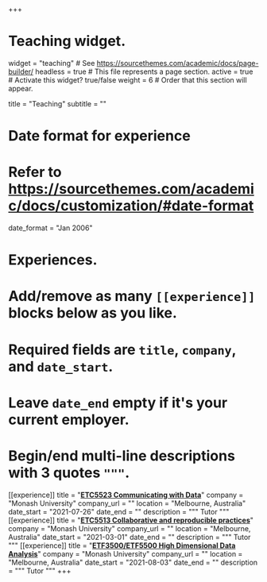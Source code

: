+++
# Teaching widget.
widget = "teaching"  # See https://sourcethemes.com/academic/docs/page-builder/
headless = true  # This file represents a page section.
active = true  # Activate this widget? true/false
weight = 6  # Order that this section will appear.

title = "Teaching"
subtitle = ""

# Date format for experience
#   Refer to https://sourcethemes.com/academic/docs/customization/#date-format
date_format = "Jan 2006"

# Experiences.
#   Add/remove as many `[[experience]]` blocks below as you like.
#   Required fields are `title`, `company`, and `date_start`.
#   Leave `date_end` empty if it's your current employer.
#   Begin/end multi-line descriptions with 3 quotes `"""`.
[[experience]]
  title = "[**ETC5523 Communicating with Data**](https://cwd.numbat.space/)"
  company = "Monash University"
  company_url = ""
  location = "Melbourne, Australia"
  date_start = "2021-07-26"
  date_end = ""
  description = """
  Tutor
  """
[[experience]]
  title = "[**ETC5513 Collaborative and reproducible practices**](https://handbook.monash.edu/2021/units/ETC5513?year=2021)"
  company = "Monash University"
  company_url = ""
  location = "Melbourne, Australia"
  date_start = "2021-03-01"
  date_end = ""
  description = """
  Tutor
  """
[[experience]]
  title = "[**ETF3500/ETF5500 High Dimensional Data Analysis**](https://anastasiospanagiotelis.netlify.app/teaching/hdda/)"
  company = "Monash University"
  company_url = ""
  location = "Melbourne, Australia"
  date_start = "2021-08-03"
  date_end = ""
  description = """
  Tutor
  """
+++